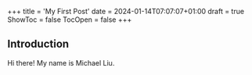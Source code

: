 +++
title = 'My First Post'
date = 2024-01-14T07:07:07+01:00
draft = true
ShowToc = false
TocOpen = false
+++

## Introduction

Hi there! My name is Michael Liu. 

